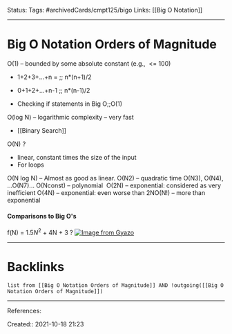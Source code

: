 Status: 
Tags: #archivedCards/cmpt125/bigo
Links: [[Big O Notation]]
___
# Big O Notation Orders of Magnitude
O(1) – bounded by some absolute constant (e.g.,  <= 100)​
- 1+2+3+...+n = ;; n*(n+1)/2
<!--SR:!2021-10-27,3,230-->

- 0+1+2+...+n-1 ;; n*(n-1)/2
<!--SR:!2021-11-06,13,274-->

- Checking if statements in Big O;;O(1)
<!--SR:!2021-11-07,15,290-->

O(log N) – logarithmic complexity – very fast​
- [[Binary Search]]

O(N)
?
- linear, constant times the size of the input
- For loops
<!--SR:!2021-11-02,10,270-->

O(N log N) – Almost as good as linear.​
O(N2) – quadratic time​
O(N3), O(N4), ...O(N7)... O(Nconst) – polynomial ​
O(2N) – exponential: considered as very inefficient​
O(4N) – exponential: even worse than 2N​
O(N!) – more than exponential

#### Comparisons to Big O's
f(N) = $1.5N^2$ + 4N + 3
?
[![Image from Gyazo](https://i.gyazo.com/5f5fc6964686be167c950f1fd6527f9d.png)](https://gyazo.com/5f5fc6964686be167c950f1fd6527f9d)
___
# Backlinks
```dataview
list from [[Big O Notation Orders of Magnitude]] AND !outgoing([[Big O Notation Orders of Magnitude]])
```
___
References:
<!--SR:!2021-11-03,11,270-->

Created:: 2021-10-18 21:23
